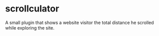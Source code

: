 # scrollculator
A small plugin that shows a website visitor the total distance he scrolled while exploring the site.
